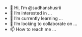 - 👋 Hi, I’m @sudhanshusrii
- 👀 I’m interested in ...
- 🌱 I’m currently learning ...
- 💞️ I’m looking to collaborate on ...
- 📫 How to reach me ...

<!---
sudhanshusrii/sudhanshusrii is a ✨ special ✨ repository because its `README.md` (this file) appears on your GitHub profile.
You can click the Preview link to take a look at your changes.
--->
